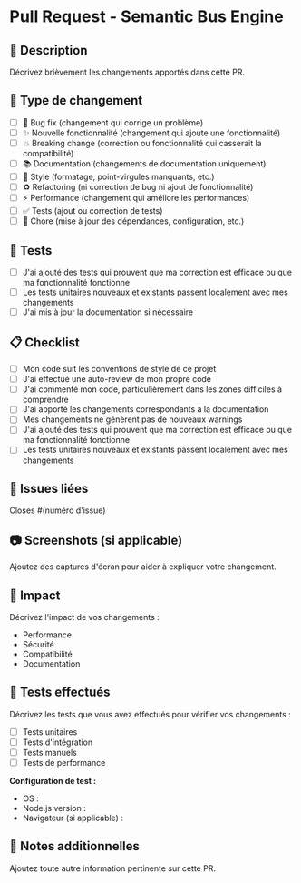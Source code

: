 # Pull Request - Semantic Bus Engine

## 📝 Description

Décrivez brièvement les changements apportés dans cette PR.

## 🎯 Type de changement

- [ ] 🐛 Bug fix (changement qui corrige un problème)
- [ ] ✨ Nouvelle fonctionnalité (changement qui ajoute une fonctionnalité)
- [ ] 💥 Breaking change (correction ou fonctionnalité qui casserait la compatibilité)
- [ ] 📚 Documentation (changements de documentation uniquement)
- [ ] 🎨 Style (formatage, point-virgules manquants, etc.)
- [ ] ♻️ Refactoring (ni correction de bug ni ajout de fonctionnalité)
- [ ] ⚡ Performance (changement qui améliore les performances)
- [ ] ✅ Tests (ajout ou correction de tests)
- [ ] 🔧 Chore (mise à jour des dépendances, configuration, etc.)

## 🧪 Tests

- [ ] J'ai ajouté des tests qui prouvent que ma correction est efficace ou que ma fonctionnalité fonctionne
- [ ] Les tests unitaires nouveaux et existants passent localement avec mes changements
- [ ] J'ai mis à jour la documentation si nécessaire

## 📋 Checklist

- [ ] Mon code suit les conventions de style de ce projet
- [ ] J'ai effectué une auto-review de mon propre code
- [ ] J'ai commenté mon code, particulièrement dans les zones difficiles à comprendre
- [ ] J'ai apporté les changements correspondants à la documentation
- [ ] Mes changements ne génèrent pas de nouveaux warnings
- [ ] J'ai ajouté des tests qui prouvent que ma correction est efficace ou que ma fonctionnalité fonctionne
- [ ] Les tests unitaires nouveaux et existants passent localement avec mes changements

## 🔗 Issues liées

Closes #(numéro d'issue)

## 📷 Screenshots (si applicable)

Ajoutez des captures d'écran pour aider à expliquer votre changement.

## 🎯 Impact

Décrivez l'impact de vos changements :
- Performance
- Sécurité  
- Compatibilité
- Documentation

## 🧪 Tests effectués

Décrivez les tests que vous avez effectués pour vérifier vos changements :

- [ ] Tests unitaires
- [ ] Tests d'intégration
- [ ] Tests manuels
- [ ] Tests de performance

**Configuration de test :**
- OS : 
- Node.js version :
- Navigateur (si applicable) :

## 📝 Notes additionnelles

Ajoutez toute autre information pertinente sur cette PR.